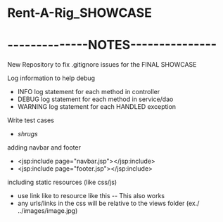 # Rent-A-Rig_SHOWCASE

# --------------NOTES---------------
New Repository to fix .gitignore issues for the FINAL SHOWCASE

Log information to help debug
 - INFO log statement for each method in controller
 - DEBUG log statement for each method in service/dao
 - WARNING log statement for each HANDLED exception

Write test cases
 - *shrugs*

adding navbar and footer
 - <jsp:include page="navbar.jsp"></jsp:include>
 - <jsp:include page="footer.jsp"></jsp:include>

including static resources (like css/js)
 - use link like to resource like this <link href='<spring:url value="/resources/css/mainStyles.css"/>' rel="stylesheet">
    -- This also works <link href='<c:url value="/resources/css/mainStyles.css"/>' rel="stylesheet">
 - any urls/links in the css will be relative to the views folder (ex./ ../images/image.jpg)
